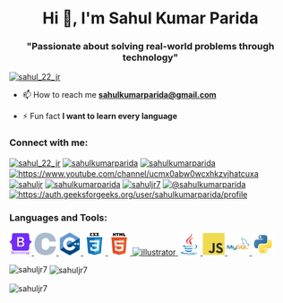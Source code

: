 <h1 align="center">Hi 👋, I'm Sahul Kumar Parida</h1>
<h3 align="center">"Passionate about solving real-world problems through technology"</h3>

<p align="left"> <a href="https://twitter.com/sahul_22_jr" target="blank"><img src="https://img.shields.io/twitter/follow/sahul_22_jr?logo=twitter&style=for-the-badge" alt="sahul_22_jr" /></a> </p>

- 📫 How to reach me **sahulkumarparida@gmail.com**

- ⚡ Fun fact **I want to learn every language**

<h3 align="left">Connect with me:</h3>
<p align="left">
<a href="https://twitter.com/sahul_22_jr" target="blank"><img align="center" src="https://raw.githubusercontent.com/rahuldkjain/github-profile-readme-generator/master/src/images/icons/Social/twitter.svg" alt="sahul_22_jr" height="30" width="40" /></a>
<a href="https://linkedin.com/in/sahulkumarparida" target="blank"><img align="center" src="https://raw.githubusercontent.com/rahuldkjain/github-profile-readme-generator/master/src/images/icons/Social/linked-in-alt.svg" alt="sahulkumarparida" height="30" width="40" /></a>
<a href="https://instagram.com/sahulkumarparida" target="blank"><img align="center" src="https://raw.githubusercontent.com/rahuldkjain/github-profile-readme-generator/master/src/images/icons/Social/instagram.svg" alt="sahulkumarparida" height="30" width="40" /></a>
<a href="https://www.youtube.com/channel/UCMX0abw0WcXhkZVJHAtCuXA" target="blank"><img align="center" src="https://raw.githubusercontent.com/rahuldkjain/github-profile-readme-generator/master/src/images/icons/Social/youtube.svg" alt="https://www.youtube.com/channel/ucmx0abw0wcxhkzvjhatcuxa" height="30" width="40" /></a>
<a href="https://www.codechef.com/users/sahuljr" target="blank"><img align="center" src="https://cdn.jsdelivr.net/npm/simple-icons@3.1.0/icons/codechef.svg" alt="sahuljr" height="30" width="40" /></a>
<a href="https://www.hackerrank.com/sahulkumarparida" target="blank"><img align="center" src="https://raw.githubusercontent.com/rahuldkjain/github-profile-readme-generator/master/src/images/icons/Social/hackerrank.svg" alt="sahulkumarparida" height="30" width="40" /></a>
<a href="https://www.leetcode.com/sahuljr7" target="blank"><img align="center" src="https://raw.githubusercontent.com/rahuldkjain/github-profile-readme-generator/master/src/images/icons/Social/leet-code.svg" alt="sahuljr7" height="30" width="40" /></a>
<a href="https://www.hackerearth.com/@sahulkumarparida" target="blank"><img align="center" src="https://raw.githubusercontent.com/rahuldkjain/github-profile-readme-generator/master/src/images/icons/Social/hackerearth.svg" alt="@sahulkumarparida" height="30" width="40" /></a>
<a href="https://auth.geeksforgeeks.org/user/https://auth.geeksforgeeks.org/user/sahulkumarparida/profile" target="blank"><img align="center" src="https://raw.githubusercontent.com/rahuldkjain/github-profile-readme-generator/master/src/images/icons/Social/geeks-for-geeks.svg" alt="https://auth.geeksforgeeks.org/user/sahulkumarparida/profile" height="30" width="40" /></a>
</p>

<h3 align="left">Languages and Tools:</h3>
<p align="left"> <a href="https://getbootstrap.com" target="_blank" rel="noreferrer"> <img src="https://raw.githubusercontent.com/devicons/devicon/master/icons/bootstrap/bootstrap-plain-wordmark.svg" alt="bootstrap" width="40" height="40"/> </a> <a href="https://www.cprogramming.com/" target="_blank" rel="noreferrer"> <img src="https://raw.githubusercontent.com/devicons/devicon/master/icons/c/c-original.svg" alt="c" width="40" height="40"/> </a> <a href="https://www.w3schools.com/cpp/" target="_blank" rel="noreferrer"> <img src="https://raw.githubusercontent.com/devicons/devicon/master/icons/cplusplus/cplusplus-original.svg" alt="cplusplus" width="40" height="40"/> </a> <a href="https://www.w3schools.com/css/" target="_blank" rel="noreferrer"> <img src="https://raw.githubusercontent.com/devicons/devicon/master/icons/css3/css3-original-wordmark.svg" alt="css3" width="40" height="40"/> </a> <a href="https://www.w3.org/html/" target="_blank" rel="noreferrer"> <img src="https://raw.githubusercontent.com/devicons/devicon/master/icons/html5/html5-original-wordmark.svg" alt="html5" width="40" height="40"/> </a> <a href="https://www.adobe.com/in/products/illustrator.html" target="_blank" rel="noreferrer"> <img src="https://www.vectorlogo.zone/logos/adobe_illustrator/adobe_illustrator-icon.svg" alt="illustrator" width="40" height="40"/> </a> <a href="https://www.java.com" target="_blank" rel="noreferrer"> <img src="https://raw.githubusercontent.com/devicons/devicon/master/icons/java/java-original.svg" alt="java" width="40" height="40"/> </a> <a href="https://developer.mozilla.org/en-US/docs/Web/JavaScript" target="_blank" rel="noreferrer"> <img src="https://raw.githubusercontent.com/devicons/devicon/master/icons/javascript/javascript-original.svg" alt="javascript" width="40" height="40"/> </a> <a href="https://www.mysql.com/" target="_blank" rel="noreferrer"> <img src="https://raw.githubusercontent.com/devicons/devicon/master/icons/mysql/mysql-original-wordmark.svg" alt="mysql" width="40" height="40"/> </a> <a href="https://www.python.org" target="_blank" rel="noreferrer"> <img src="https://raw.githubusercontent.com/devicons/devicon/master/icons/python/python-original.svg" alt="python" width="40" height="40"/> </a> </p>

<p><img align="left" src="https://github-readme-stats.vercel.app/api/top-langs?username=sahuljr7&show_icons=true&locale=en&layout=compact" alt="sahuljr7" /></p>

<p>&nbsp;<img align="center" src="https://github-readme-stats.vercel.app/api?username=sahuljr7&show_icons=true&locale=en" alt="sahuljr7" /></p>

<p><img align="center" src="https://github-readme-streak-stats.herokuapp.com/?user=sahuljr7&" alt="sahuljr7" /></p>
